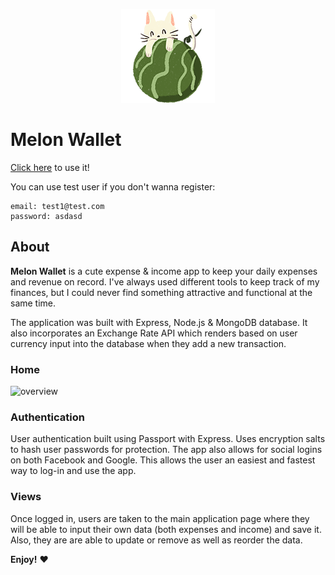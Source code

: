 <p align="center"><img src="/public/photos/kittenmelonREADME.png"></p>

# Melon Wallet

[Click here](https://alaanarg.github.io/Project2-WebApp-MelonWallet/) to use it!

You can use test user if you don't wanna register:
```
email: test1@test.com
password: asdasd
``` 

## About

**Melon Wallet** is a cute expense & income app to keep your daily expenses and revenue on record. I've always used different tools to keep
track of my finances, but I could never find something attractive and functional at the same time.

The application was built with Express, Node.js & MongoDB database. It also incorporates an Exchange Rate API which renders based on user currency input into the database when they add a new transaction.

### Home

![overview](/public/photos/overview.gif)

### Authentication

User authentication built using Passport with Express. Uses encryption salts to hash user passwords for protection. The app also allows for social logins on both Facebook and Google. This allows the user an easiest and fastest way to log-in and use the app.

### Views

Once logged in, users are taken to the main application page where they will be able to input their own data (both expenses and income) and save it. Also, they are are able to update or remove as well as reorder the data.


**Enjoy!** :heart: